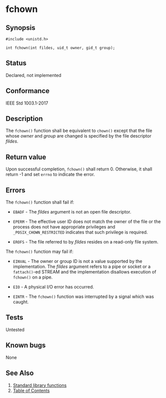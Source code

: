 # fchown

## Synopsis

`#include <unistd.h>`

`int fchown(int fildes, uid_t owner, gid_t group);`

## Status

Declared, not implemented

## Conformance

IEEE Std 1003.1-2017

## Description

The `fchown()` function shall be equivalent to `chown()` except that the file
whose _owner_ and _group_ are changed is specified by the file descriptor _fildes_.

## Return value

Upon successful completion, `fchown()` shall return 0. Otherwise, it shall return -1 and set `errno` to indicate the
error.

## Errors

The `fchown()` function shall fail if:

* `EBADF` - The _fildes_ argument is not an open file descriptor.

* `EPERM` - The effective user ID does not match the owner of the file or the process does not have appropriate
 privileges and `_POSIX_CHOWN_RESTRICTED` indicates that such privilege is required.

* `EROFS` - The file referred to by _fildes_ resides on a read-only file system.

The `fchown()` function may fail if:

* `EINVAL` - The owner or group ID is not a value supported by the implementation. The _fildes_ argument refers to a
 pipe or socket or a `fattach()`-ed STREAM and the implementation disallows execution of `fchown()` on a pipe.

* `EIO` - A physical I/O error has occurred.

* `EINTR` - The `fchown()` function was interrupted by a signal which was caught.

## Tests

Untested

## Known bugs

None

## See Also

1. [Standard library functions](../index.md)
2. [Table of Contents](../../../index.md)
